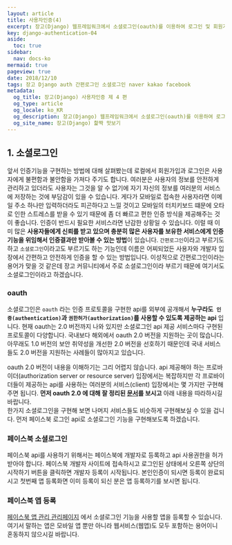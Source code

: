 ```yaml
---
layout: article
title: 사용자인증(4)
excerpt: 장고(Django) 웹프레임워크에서 소셜로그인(oauth)를 이용하여 로그인 및 회원가입을 구현하는 방법을 알아봅니다.모델폼을 이용하여 쉽게 템플릿을 구현하는 방법을 알아봅니다.
key: django-authentication-04
aside:
  toc: true
sidebar:
  nav: docs-ko
mermaid: true
pageview: true
date: 2018/12/10
tags: 장고 Django auth 간편로그인 소셜로그인 naver kakao facebook
metadata:
  og_title: 장고(Django) 사용자인증 제 4 편
  og_type: article
  og_locale: ko_KR
  og_description: 장고(Django) 웹프레임워크에서 소셜로그인(oauth)를 이용하여 로그인 및 회원가입을 구현하는 방법을 알아봅니다.
  og_site_name: 장고(Django) 핥짝 맛보기
---
```

## 1. 소셜로그인

앞서 인증기능을 구현하는 방법에 대해 살펴봤는데 로컬에서 회원가입과 로그인은 사용자에게 불편함과 불안함을 가져다 주기도 합니다. 여러분은 사용자의 정보를 안전하게 관리하고 있더라도 사용자는 그것을 알 수 없기에 자기 자신의 정보를 여러분의 서비스에 저장하는 것에 부담감이 있을 수 있습니다. 게다가 모바일로 접속한 사용자라면 이메일 주소 하나만 입력하더라도 피곤하다고 느낄 것이고 모바일의 터치키보드 떄문에 오타로 인한 스트레스를 받을 수 있기 때문에 좀 더 빠르고 편한 인증 방식을 제공해주는 것이 좋습니다.
인증이 반드시 필요한 서비스라면 난감한 상황일 수 있습니다. 이럴 때 이미 많은 **사용자들에게 신뢰를 받고 있으며 충분히 많은 사용자를 보유한  서비스에게 인증기능을 위임해서 인증결과만 받아볼 수 있는 방법**이 있습니다. `간편로그인`이라고 부르기도 하고 `소셜로그인`이라고도 부르기도 하는 기능인데 이름은 어찌되었든 사용자와 개발자 입장에서 간편하고 안전하게 인증을 할 수 있는 방법입니다. 이성적으로 간편로그인이라는 용어가 맞을 것 같은데 장고 커뮤니티에서 주로 소셜로그인이라 부르기 때문에 여기서도 소셜로그인이라고 하겠습니다.

### oauth

소셜로그인은 `oauth` 라는 인증 프로토콜을 구현한 api를 외부에 공개해서 **누구라도` 인증(authentication)`과 `권한허가(authorization)`를 사용할 수 있도록 제공하는 api** 입니다. 현재 oauth는 2.0 버전까지 나와 있지만 소셜로그인 api 제공 서비스마다 구현된 프로토콜이 다양합니다. 국내보다 해외에서 oauth 2.0 버전을 지원하는 곳이 많습니다. 아무래도 1.0 버전의 보안 취약성을 개선한 2.0 버전을 선호하기 때문인데 국내 서비스들도 2.0 버전을 지원하는 사례들이 많아지고 있습니다.

oauth 2.0 버전이 내용을 이해하기는 그리 어렵지 않습니다. api 제공해야 하는 프로바이더(authorization server or resource server) 입장에서는 복잡하지만 각 프로바이더들이 제공하는 api를 사용하는 여러분의 서비스(client) 입장에서는 몇 가지만 구현해주면 됩니다. **먼저 oauth 2.0 에 대해 잘 정리된 [문서](https://meetup.toast.com/posts/105)를 보시고** 아래 내용을 따라하시길 바랍니다.  
한가지 소셜로그인을 구현해 보면 나머지 서비스들도 비슷하게 구현해보실 수 있을 겁니다. 먼저 페이스북 로그인 api로 소셜로그인 기능을 구현해보도록 하겠습니다.

### 페이스북 소셜로그인

페이스북 api를 사용하기 위해서는 페이스북에 개발자로 등록하고 api 사용권한을 허가받아야 합니다. 페이스북 개발자 사이트에 접속하시고 로그인된 상태에서 오른쪽 상단의 시작하기 버튼을 클릭하면 개발자 등록이 시작됩니다. 본인인증이 되시면 등록이 완료되시고 첫번째 앱 등록화면 이미 등록이 되신 분은 앱 등록하기를 보시면 됩니다.

### 페이스북 앱 등록

[페이스북 앱 관리 관리페이지](https://developers.facebook.com/apps/) 에서 소셜로그인 기능을 사용할 앱을 등록할 수 있습니다. 여기서 말하는 앱은 모바일 앱 뿐만 아니라 웹서비스(웹앱)도 모두 포함하는 용어이니 혼동하지 않으시길 바랍니다.